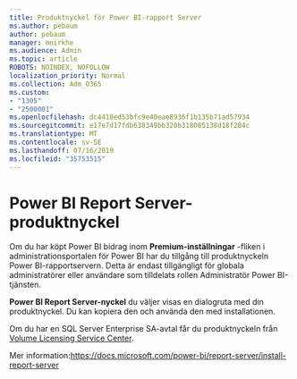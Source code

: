 ```yaml
---
title: Produktnyckel för Power BI-rapport Server
ms.author: pebaum
author: pebaum
manager: mnirkhe
ms.audience: Admin
ms.topic: article
ROBOTS: NOINDEX, NOFOLLOW
localization_priority: Normal
ms.collection: Adm_O365
ms.custom:
- "1305"
- "2500001"
ms.openlocfilehash: dc4418ed53bfc9e40eae8936f1b135b71ad57934
ms.sourcegitcommit: e17e7d17fdb638349bb320b318085138d18f284c
ms.translationtype: MT
ms.contentlocale: sv-SE
ms.lasthandoff: 07/16/2019
ms.locfileid: "35753515"
---
```

# <a name="power-bi-report-server-product-key"></a>Power BI Report Server-produktnyckel

Om du har köpt Power BI bidrag inom **Premium-inställningar** -fliken i administrationsportalen för Power BI har du tillgång till produktnyckeln Power BI-rapportservern. Detta är endast tillgängligt för globala administratörer eller användare som tilldelats rollen Administratör Power BI-tjänsten.

**Power BI Report Server-nyckel** du väljer visas en dialogruta med din produktnyckel. Du kan kopiera den och använda den med installationen.

Om du har en SQL Server Enterprise SA-avtal får du produktnyckeln från [Volume Licensing Service Center](https://www.microsoft.com/Licensing/servicecenter/).

Mer information:https://docs.microsoft.com/power-bi/report-server/install-report-server

